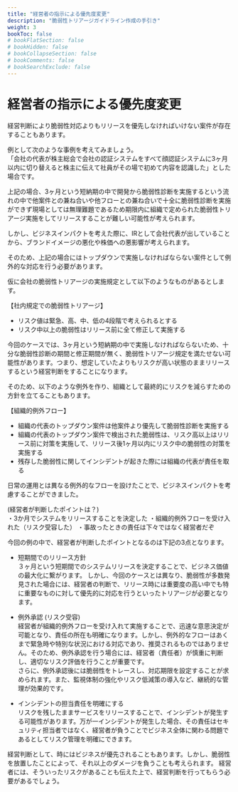 ```yaml
---
title: "経営者の指示による優先度変更"
description: "脆弱性トリアージガイドライン作成の手引き"
weight: 3
bookToc: false
# bookFlatSection: false
# bookHidden: false
# bookCollapseSection: false
# bookComments: false
# bookSearchExclude: false
---
```

# 経営者の指示による優先度変更
経営判断により脆弱性対応よりもリリースを優先しなければいけない案件が存在することもあります。

例として次のような事例を考えてみましょう。  
「会社の代表が株主総会で会社の認証システムをすべて顔認証システムに3ヶ月以内に切り替えると株主に伝えて社員がその場で初めて内容を認識した」とした場合です。  

上記の場合、3ヶ月という短納期の中で開発から脆弱性診断を実施するという流れの中で他案件との兼ね合いや他フローとの兼ね合いで十全に脆弱性診断を実施ができず現場としては無理難題であるため期限内に組織で定められた脆弱性トリアージ実施をしてリリースすることが難しい可能性が考えられます。  

しかし、ビジネスインパクトを考えた際に、IRとして会社代表が出していることから、ブランドイメージの悪化や株価への悪影響が考えられます。  

そのため、上記の場合にはトップダウンで実施しなければならない案件として例外的な対応を行う必要があります。

仮に会社の脆弱性トリアージの実施規定として以下のようなものがあるとします。

【社内規定での脆弱性トリアージ】
- リスク値は緊急、高、中、低の4段階で考えられるとする
- リスク中以上の脆弱性はリリース前に全て修正して実施する

今回のケースでは、3ヶ月という短納期の中で実施しなければならないため、十分な脆弱性診断の期間と修正期間が無く、脆弱性トリアージ規定を満たせない可能性があります。つまり、想定していたよりもリスクが高い状態のままリリースするという経営判断をすることになります。  

そのため、以下のような例外を作り、組織として最終的にリスクを減らすための方針を立てることもあります。

【組織的例外フロー】  
- 組織の代表のトップダウン案件は他案件より優先して脆弱性診断を実施する
- 組織の代表のトップダウン案件で検出された脆弱性は、リスク高以上はリリース前に対策を実施して、リリース後1ヶ月以内にリスク中の脆弱性の対策を実施する
- 残存した脆弱性に関してインシデントが起きた際には組織の代表が責任を取る

日常の運用とは異なる例外的なフローを設けたことで、ビジネスインパクトを考慮することができました。

(経営者が判断したポイントは？)  
・3か月でシステムをリリースすることを決定した
・組織的例外フローを受け入れた（リスク受容した）
・事故ったときの責任は下々ではなく経営者だぞ

今回の例の中で、経営者が判断したポイントとなるのは下記の3点となります。

- 短期間でのリリース方針  
３ヶ月という短期間でのシステムリリースを決定することで、ビジネス価値の最大化に繋がります。
しかし、今回のケースとは異なり、脆弱性が多数発見された場合には、経営者の判断で、リリース時には重要度の高い中でも特に重要なものに対して優先的に対応を行うといったトリアージが必要となります。
 
- 例外承認 (リスク受容)  
経営者が組織的例外フローを受け入れて実施することで、迅速な意思決定が可能となり、責任の所在も明確になります。しかし、例外的なフローはあくまで緊急時や特別な状況における対応であり、推奨されるものではありません。そのため、例外承認を行う場合には、経営者（責任者）が慎重に判断し、適切なリスク評価を行うことが重要です。  
さらに、例外承認後には脆弱性をトレースし、対応期限を設定することが求められます。また、監視体制の強化やリスク低減策の導入など、継続的な管理が効果的です。  

- インシデントの担当責任を明確にする  
リスクを残したままサービスをリリースすることで、インシデントが発生する可能性があります。万が一インシデントが発生した場合、その責任はセキュリティ担当者ではなく、経営者が負うことでビジネス全体に関わる問題であるとしてリスク管理を明確にできます。

経営判断として、時にはビジネスが優先されることもあります。しかし、脆弱性を放置したことによって、それ以上のダメージを負うことも考えられます。
経営者には、そういったリスクがあることも伝えた上で、経営判断を行ってもらう必要があるでしょう。